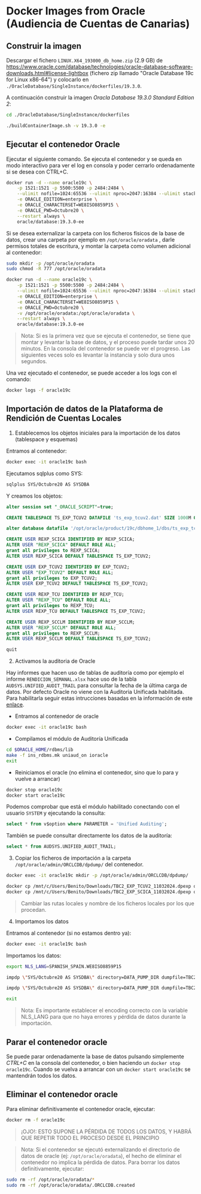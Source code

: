 # Docker Images from Oracle (Audiencia de Cuentas de Canarias)

## Construir la imagen

Descargar el fichero `LINUX.X64_193000_db_home.zip` (2.9 GB) de https://www.oracle.com/database/technologies/oracle-database-software-downloads.html#license-lightbox (fichero zip llamado "Oracle Database 19c for Linux x86-64") y colocarlo en `./OracleDatabase/SingleInstance/dockerfiles/19.3.0`.

A continuación construir la imagen *Oracla Database 19.3.0 Standard Edition 2*:

```sh
cd ./OracleDatabase/SingleInstance/dockerfiles

./buildContainerImage.sh -v 19.3.0 -e
```

## Ejecutar el contenedor Oracle

Ejecutar el siguiente comando. Se ejecuta el contenedor y se queda en modo interactivo para ver el log en consola y poder cerrarlo ordenadamente si se desea con CTRL+C.

```sh
docker run -d --name oracle19c \
	-p 1521:1521 -p 5500:5500 -p 2484:2484 \
	--ulimit nofile=1024:65536 --ulimit nproc=2047:16384 --ulimit stack=10485760:33554432 --ulimit memlock=3221225472 \
	-e ORACLE_EDITION=enterprise \
	-e ORACLE_CHARACTERSET=WE8ISO8859P15 \
	-e ORACLE_PWD=Octubre20 \
	--restart always \
	oracle/database:19.3.0-ee
```

Si se desea externalizar la carpeta con los ficheros físicos de la base de datos, crear una carpeta por ejemplo en `/opt/oracle/oradata` , darle permisos totales de escritura, y montar la carpeta como volumen adicional al contenedor:

```sh
sudo mkdir -p /opt/oracle/oradata
sudo chmod -R 777 /opt/oracle/oradata

docker run -d --name oracle19c \
	-p 1521:1521 -p 5500:5500 -p 2484:2484 \
	--ulimit nofile=1024:65536 --ulimit nproc=2047:16384 --ulimit stack=10485760:33554432 --ulimit memlock=3221225472 \
	-e ORACLE_EDITION=enterprise \
	-e ORACLE_CHARACTERSET=WE8ISO8859P15 \
	-e ORACLE_PWD=Octubre20 \
    -v /opt/oracle/oradata:/opt/oracle/oradata \
	--restart always \
	oracle/database:19.3.0-ee
```

> Nota: Si es la primera vez que se ejecuta el contenedor, se tiene que montar y levantar la base de datos, y el proceso puede tardar unos 20 minutos. En la consola del contenedor se puede ver el progreso. Las siguientes veces solo es levantar la instancia y solo dura unos segundos.

Una vez ejecutado el contenedor, se puede acceder a los logs con el comando:

```sh
docker logs -f oracle19c
```

## Importación de datos de la Plataforma de Rendición de Cuentas Locales

1. Establecemos los objetos iniciales para la importación de los datos (tablespace y esquemas)

Entramos al contenedor:

```sh
docker exec -it oracle19c bash
```

Ejecutamos sqlplus como SYS:

```sh
sqlplus SYS/Octubre20 AS SYSDBA
```

Y creamos los objetos:

```sql
alter session set "_ORACLE_SCRIPT"=true;

CREATE TABLESPACE TS_EXP_TCUV2 DATAFILE 'ts_exp_tcuv2.dat' SIZE 1000M ONLINE;

alter database datafile '/opt/oracle/product/19c/dbhome_1/dbs/ts_exp_tcuv2.dat' autoextend on next 1000m maxsize unlimited;

CREATE USER REXP_SCICA IDENTIFIED BY REXP_SCICA;
ALTER USER "REXP_SCICA" DEFAULT ROLE ALL;
grant all privileges to REXP_SCICA;
ALTER USER REXP_SCICA DEFAULT TABLESPACE TS_EXP_TCUV2;

CREATE USER EXP_TCUV2 IDENTIFIED BY EXP_TCUV2;
ALTER USER "EXP_TCUV2" DEFAULT ROLE ALL;
grant all privileges to EXP_TCUV2;
ALTER USER EXP_TCUV2 DEFAULT TABLESPACE TS_EXP_TCUV2;

CREATE USER REXP_TCU IDENTIFIED BY REXP_TCU;
ALTER USER "REXP_TCU" DEFAULT ROLE ALL;
grant all privileges to REXP_TCU;
ALTER USER REXP_TCU DEFAULT TABLESPACE TS_EXP_TCUV2;

CREATE USER REXP_SCCLM IDENTIFIED BY REXP_SCCLM;
ALTER USER "REXP_SCCLM" DEFAULT ROLE ALL;
grant all privileges to REXP_SCCLM;
ALTER USER REXP_SCCLM DEFAULT TABLESPACE TS_EXP_TCUV2;

quit
```

2. Activamos la auditoria de Oracle

Hay informes que hacen uso de tablas de auditoría como por ejemplo el informe `RENDICION_SEMANAL.xlsx` hace uso de la tabla `AUDSYS.UNIFIED_AUDIT_TRAIL` para consultar la fecha de la última carga de datos. Por defecto Oracle no viene con la Auditoria Unificada habilitada. Para habilitarla seguir estas intrucciones basadas en la información de este [enlace](https://www.oracle.com/webfolder/technetwork/tutorials/obe/db/12c/r1/security/sec_uni_audit/sec_uni_audit.html).

   - Entramos al contenedor de oracle
   ```sh
   docker exec -it oracle19c bash
   ```
   - Compilamos el módulo de Auditoría Unificada
   ```sh
   cd $ORACLE_HOME/rdbms/lib
   make -f ins_rdbms.mk uniaud_on ioracle
   exit
   ```
   - Reiniciamos el oracle (no elimina el contenedor, sino que lo para y vuelve a arrancar)
   ```sh
   docker stop oracle19c
   docker start oracle19c
   ```

Podemos comprobar que está el módulo habilitado conectando con el usuario `SYSTEM` y ejecutando la consulta:
```sql
select * from v$option where PARAMETER = 'Unified Auditing';
```
También se puede consultar directamente los datos de la auditoría:
```sql
select * from AUDSYS.UNIFIED_AUDIT_TRAIL;
```

3. Copiar los ficheros de importación a la carpeta `/opt/oracle/admin/ORCLCDB/dpdump/` del contenedor.

```sh
docker exec -it oracle19c mkdir -p /opt/oracle/admin/ORCLCDB/dpdump/

docker cp /mnt/c/Users/Benito/Downloads/TBC2_EXP_TCUV2_11032024.dpexp oracle19c:/opt/oracle/admin/ORCLCDB/dpdump/TBC2_EXP_TCUV2.dpexp
docker cp /mnt/c/Users/Benito/Downloads/TBC2_EXP_SCICA_11032024.dpexp oracle19c:/opt/oracle/admin/ORCLCDB/dpdump/TBC2_EXP_SCICA.dpexp
```

> Cambiar las rutas locales y nombre de los ficheros locales por los que procedan.

4. Importamos los datos

Entramos al contenedor (si no estamos dentro ya):

```sh
docker exec -it oracle19c bash
```

Importamos los datos:

```sh
export NLS_LANG=SPANISH_SPAIN.WE8ISO8859P15

impdp \"SYS/Octubre20 AS SYSDBA\" directory=DATA_PUMP_DIR dumpfile=TBC2_EXP_TCUV2.dpexp remap_tablespace=TCUV2_MV:TS_EXP_TCUV2 CONTENT=all TABLE_EXISTS_ACTION=REPLACE

impdp \"SYS/Octubre20 AS SYSDBA\" directory=DATA_PUMP_DIR dumpfile=TBC2_EXP_SCICA.dpexp remap_tablespace=TS_EXP:TS_EXP_TCUV2 remap_schema=EXP_SCICA:EXP_TCUV2 CONTENT=all TABLE_EXISTS_ACTION=REPLACE

exit
```

> Nota: Es importante establecer el encoding correcto con la variable NLS_LANG para que no haya errores y pérdida de datos durante la importación.

## Parar el contenedor oracle

Se puede parar ordenadamente la base de datos pulsando simplemente *CTRL+C* en la consola del contenedor, o bien haciendo un `docker stop oracle19c`. Cuando se vuelva a arrancar con un `docker start oracle19c` se mantendrán todos los datos.

## Eliminar el contenedor oracle

Para eliminar definitivamente el contenedor oracle, ejecutar:

```sh
docker rm -f oracle19c
```

> ¡OJO!: ESTO SUPONE LA PÉRDIDA DE TODOS LOS DATOS, Y HABRÁ QUE REPETIR TODO EL PROCESO DESDE EL PRINCIPIO

> Nota: Si el contenedor se ejecutó externalizando el directorio de datos de oracle (ej: `/opt/oracle/oradata`), el hecho de eliminar el contenedor no implica la pérdida de datos. Para borrar los datos definitivamente, ejecutar:

```sh
sudo rm -rf /opt/oracle/oradata/*
sudo rm -rf /opt/oracle/oradata/.ORCLCDB.created
```